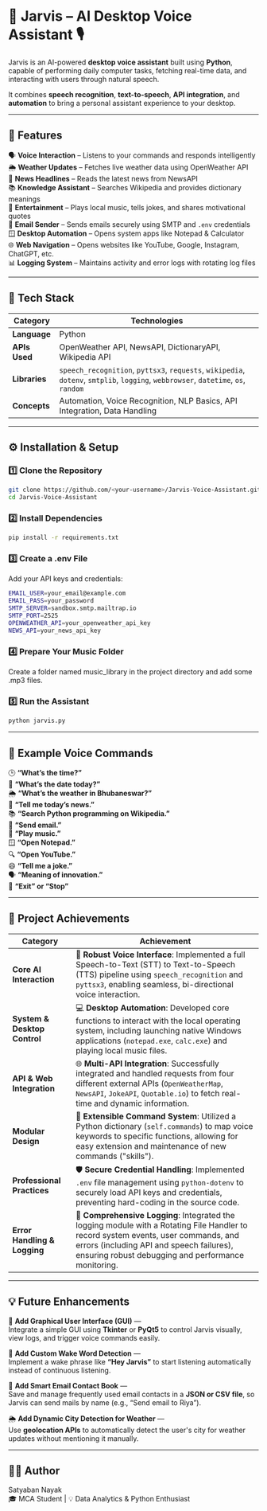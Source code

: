 # 🤖 Jarvis – AI Desktop Voice Assistant 🎙️  

Jarvis is an AI-powered **desktop voice assistant** built using **Python**, capable of performing daily computer tasks, fetching real-time data, and interacting with users through natural speech.  

It combines **speech recognition**, **text-to-speech**, **API integration**, and **automation** to bring a personal assistant experience to your desktop.  

---

## 🚀 Features  

🗣️ **Voice Interaction** – Listens to your commands and responds intelligently  
🌦️ **Weather Updates** – Fetches live weather data using OpenWeather API  
📰 **News Headlines** – Reads the latest news from NewsAPI  
📚 **Knowledge Assistant** – Searches Wikipedia and provides dictionary meanings  
🎵 **Entertainment** – Plays local music, tells jokes, and shares motivational quotes  
📧 **Email Sender** – Sends emails securely using SMTP and `.env` credentials  
🪟 **Desktop Automation** – Opens system apps like Notepad & Calculator  
🌐 **Web Navigation** – Opens websites like YouTube, Google, Instagram, ChatGPT, etc.  
📊 **Logging System** – Maintains activity and error logs with rotating log files  

---

## 🧠 Tech Stack  

| Category | Technologies |
|-----------|--------------|
| **Language** | Python |
| **APIs Used** | OpenWeather API, NewsAPI, DictionaryAPI, Wikipedia API |
| **Libraries** | `speech_recognition`, `pyttsx3`, `requests`, `wikipedia`, `dotenv`, `smtplib`, `logging`, `webbrowser`, `datetime`, `os`, `random` |
| **Concepts** | Automation, Voice Recognition, NLP Basics, API Integration, Data Handling |

---

## ⚙️ Installation & Setup  

### 1️⃣ Clone the Repository 
```bash
git clone https://github.com/<your-username>/Jarvis-Voice-Assistant.git
cd Jarvis-Voice-Assistant
```
### 2️⃣ Install Dependencies
```bash
pip install -r requirements.txt
```
### 3️⃣ Create a .env File
Add your API keys and credentials:
```bash
EMAIL_USER=your_email@example.com  
EMAIL_PASS=your_password  
SMTP_SERVER=sandbox.smtp.mailtrap.io  
SMTP_PORT=2525  
OPENWEATHER_API=your_openweather_api_key  
NEWS_API=your_news_api_key  
```
### 4️⃣ Prepare Your Music Folder
Create a folder named music_library in the project directory and add some .mp3 files.

### 5️⃣ Run the Assistant
```bash
python jarvis.py
```
---

## 🎯 Example Voice Commands

🕒 **“What’s the time?”**  
📅 **“What’s the date today?”**  
🌦️ **“What’s the weather in Bhubaneswar?”**  
📰 **“Tell me today’s news.”**  
📚 **“Search Python programming on Wikipedia.”**  
📧 **“Send email.”**  
🎵 **“Play music.”**  
🪟 **“Open Notepad.”**  
🔍 **“Open YouTube.”**  
😄 **“Tell me a joke.”**  
🗣️ **“Meaning of innovation.”**  
🛑 **“Exit” or “Stop”**  

---

## 🧠 Project Achievements

| Category | Achievement |
|----------|-------------|
|**Core AI Interaction**|🎤 **Robust Voice Interface**: Implemented a full Speech-to-Text (STT) to Text-to-Speech (TTS) pipeline using `speech_recognition` and `pyttsx3`, enabling seamless, bi-directional voice interaction.|
|**System & Desktop Control**|💻 **Desktop Automation**: Developed core functions to interact with the local operating system, including launching native Windows applications (`notepad.exe`, `calc.exe`) and playing local music files.|
|**API & Web Integration**|🌐 **Multi-API Integration**: Successfully integrated and handled requests from four different external APIs (`OpenWeatherMap`, `NewsAPI`, `JokeAPI`, `Quotable.io`) to fetch real-time and dynamic information.|
|**Modular Design**|🧩 **Extensible Command System**: Utilized a Python dictionary (`self.commands`) to map voice keywords to specific functions, allowing for easy extension and maintenance of new commands ("skills").|
|**Professional Practices**|🛡️ **Secure Credential Handling**: Implemented `.env` file management using `python-dotenv` to securely load API keys and credentials, preventing hard-coding in the source code.|
|**Error Handling & Logging**|📝 **Comprehensive Logging**: Integrated the logging module with a Rotating File Handler to record system events, user commands, and errors (including API and speech failures), ensuring robust debugging and performance monitoring.|


---

## 💡 Future Enhancements

🚀 **Add Graphical User Interface (GUI)** —  
Integrate a simple GUI using **Tkinter** or **PyQt5** to control Jarvis visually, view logs, and trigger voice commands easily. 

🎤 **Add Custom Wake Word Detection** —   
Implement a wake phrase like **“Hey Jarvis”** to start listening automatically instead of continuous listening. 

💌 **Add Smart Email Contact Book** —  
Save and manage frequently used email contacts in a **JSON or CSV file**, so Jarvis can send mails by name (e.g., “Send email to Riya”). 

🌦️ **Add Dynamic City Detection for Weather** —  
Use **geolocation APIs** to automatically detect the user's city for weather updates without mentioning it manually.

---

## 🧑‍💻 Author

Satyaban Nayak  
🎓 MCA Student | 💡 Data Analytics & Python Enthusiast




 


